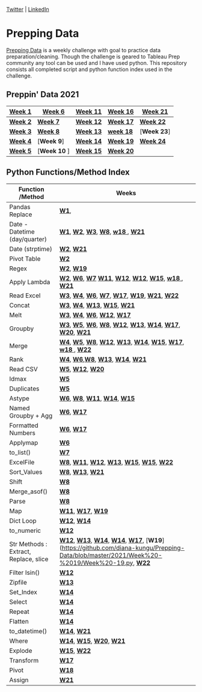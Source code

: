 [Twitter](https://twitter.com/d_kungu)         | [LinkedIn]()

# Prepping Data
[Prepping Data](https://www.preppindata.com/) is a weekly challenge with goal to practice data preparation/cleaning. Though the challenge is geared to Tableau Prep community any tool can be used and I have used python. This repository consists all completed script and python function index used in the challenge.
 

## Preppin' Data 2021


|[Week 1](https://github.com/diana-kungu/Prepping-Data/blob/master/2021/Week%20-%2001/bikes.py)|[**Week 6**](https://github.com/diana-kungu/Prepping-Data/blob/master/2021/Week%20-%2006/pga.py) | [**Week 11**](https://github.com/diana-kungu/Prepping-Data/blob/master/2021/Week%20-%2011/cocktail.py) | [**Week 16**](https://github.com/diana-kungu/Prepping-Data/blob/master/2021/Week%20-%2016/Week%20-%2016.py)| [**Week 21**](https://github.com/diana-kungu/Prepping-Data/blob/master/2021/Week%20-%2021/Week-%2021.py)|
| --- | --- | --- | --- | --- |
|[**Week 2**](https://github.com/diana-kungu/Prepping-Data/blob/master/2021/Week%20-%2002/bike_sales.py)|[**Week 7**](https://github.com/diana-kungu/Prepping-Data/blob/master/2021/Week%20-%2007/vegan.py) |[**Week 12**](https://github.com/diana-kungu/Prepping-Data/blob/master/2021/Week%20-%2012/tourism.py) | [**Week 17**](https://github.com/diana-kungu/Prepping-Data/blob/master/2021/Week%20-%2017/timesheet.py) |[**Week 22**](https://github.com/diana-kungu/Prepping-Data/blob/master/2021/Week%20-%2022/Week%20-22.py)|
|[**Week 3**](https://github.com/diana-kungu/Prepping-Data/blob/master/2021/Week%20-%2003/bikes_w3_2021.py)|[**Week 8**](https://github.com/diana-kungu/Prepping-Data/blob/master/2021/Week%20-%2008/karaoke.py) | [**Week 13**](https://github.com/diana-kungu/Prepping-Data/blob/master/2021/Week%20-%2013/pl.py) | [**week 18** ](https://github.com/diana-kungu/Prepping-Data/blob/master/2021/Week%20-%2018/prep-air.py)|[**Week 23**] |
|[**Week 4**](https://github.com/diana-kungu/Prepping-Data/blob/master/2021/Week%20-%2004/bikes_targets.py)| [**Week 9**] |[**Week 14**](https://github.com/diana-kungu/Prepping-Data/blob/master/2021/Week%20-%2014/flights.py) | [**Week 19**](https://github.com/diana-kungu/Prepping-Data/blob/master/2021/Week%20-%2019/Week%20-19.py)|[**Week 24**](https://github.com/diana-kungu/Prepping-Data/blob/master/2021/Week%20-%2024/Week-24.py)|
|[**Week 5**](https://github.com/diana-kungu/Prepping-Data/blob/master/2021/Week%20-%2005/duplicates.py)|[**Week 10** ]| [**Week 15**](https://github.com/diana-kungu/Prepping-Data/blob/master/2021/Week%20-%2015/restaurant.py) | [**Week 20**](https://github.com/diana-kungu/Prepping-Data/blob/master/2021/Week%20-%2020/Week-20.py) | 


 
## Python Functions/Method Index


| **Function /Method** | **Weeks**|
| --- | --- |
| Pandas Replace | [**W1**](https://github.com/diana-kungu/Prepping-Data/blob/master/2021/Week%20-%2001/bikes.py),  |
| Date - Datetime (day/quarter)|  [**W1**](https://github.com/diana-kungu/Prepping-Data/blob/master/2021/Week%20-%2001/bikes.py), [**W2**](https://github.com/diana-kungu/Prepping-Data/blob/master/2021/Week%20-%2002/bike_sales.py), [**W3**](https://github.com/diana-kungu/Prepping-Data/blob/master/2021/Week%20-%2003/bikes_w3_2021.py), [**W8**](https://github.com/diana-kungu/Prepping-Data/blob/master/2021/Week%20-%2008/karaoke.py), [**w18** ](https://github.com/diana-kungu/Prepping-Data/blob/master/2021/Week%20-%2018/prep-air.py), [**W21**](https://github.com/diana-kungu/Prepping-Data/blob/master/2021/Week%20-%2021/Week-%2021.py)|
| Date (strptime) | [**W2**](https://github.com/diana-kungu/Prepping-Data/blob/master/2021/Week%20-%2002/bike_sales.py), [**W21**](https://github.com/diana-kungu/Prepping-Data/blob/master/2021/Week%20-%2021/Week-%2021.py)|
| Pivot Table | [**W2**](https://github.com/diana-kungu/Prepping-Data/blob/master/2021/Week%20-%2002/bike_sales.py) |
| Regex | [**W2**](https://github.com/diana-kungu/Prepping-Data/blob/master/2021/Week%20-%2002/bike_sales.py), [**W19**](https://github.com/diana-kungu/Prepping-Data/blob/master/2021/Week%20-%2019/Week%20-19.py)|
| Apply Lambda| [**W2**](https://github.com/diana-kungu/Prepping-Data/blob/master/2021/Week%20-%2002/bike_sales.py), [**W6**](https://github.com/diana-kungu/Prepping-Data/blob/master/2021/Week%20-%2006/pga.py), [**W7**](https://github.com/diana-kungu/Prepping-Data/blob/master/2021/Week%20-%2007/vegan.py) [**W11**](https://github.com/diana-kungu/Prepping-Data/blob/master/2021/Week%20-%2011/cocktail.py), [**W12**](https://github.com/diana-kungu/Prepping-Data/blob/master/2021/Week%20-%2011/cocktail.py), [**W12**](https://github.com/diana-kungu/Prepping-Data/blob/master/2021/Week%20-%2012/tourism.py), [**W15**](https://github.com/diana-kungu/Prepping-Data/blob/master/2021/Week%20-%2015/restaurant.py), [**w18** ](https://github.com/diana-kungu/Prepping-Data/blob/master/2021/Week%20-%2018/prep-air.py), [**W21**](https://github.com/diana-kungu/Prepping-Data/blob/master/2021/Week%20-%2021/Week-%2021.py)|
| Read Excel | [**W3**](https://github.com/diana-kungu/Prepping-Data/blob/master/2021/Week%20-%2003/bikes_w3_2021.py), [**W4**](https://github.com/diana-kungu/Prepping-Data/blob/master/2021/Week%20-%2004/bikes_targets.py), [**W6**](https://github.com/diana-kungu/Prepping-Data/blob/master/2021/Week%20-%2006/pga.py), [**W7**](https://github.com/diana-kungu/Prepping-Data/blob/master/2021/Week%20-%2007/vegan.py), [**W17**](https://github.com/diana-kungu/Prepping-Data/blob/master/2021/Week%20-%2017/timesheet.py), [**W19**](https://github.com/diana-kungu/Prepping-Data/blob/master/2021/Week%20-%2019/Week%20-19.py), [**W21**](https://github.com/diana-kungu/Prepping-Data/blob/master/2021/Week%20-%2021/Week-%2021.py), [**W22**](https://github.com/diana-kungu/Prepping-Data/blob/master/2021/Week%20-%2022/Week%20-22.py) |
| Concat | [**W3**](https://github.com/diana-kungu/Prepping-Data/blob/master/2021/Week%20-%2003/bikes_w3_2021.py), [**W4**](https://github.com/diana-kungu/Prepping-Data/blob/master/2021/Week%20-%2004/bikes_targets.py), [**W13**](https://github.com/diana-kungu/Prepping-Data/blob/master/2021/Week%20-%2013/pl.py), [**W15**](https://github.com/diana-kungu/Prepping-Data/blob/master/2021/Week%20-%2015/restaurant.py), [**W21**](https://github.com/diana-kungu/Prepping-Data/blob/master/2021/Week%20-%2021/Week-%2021.py)|
| Melt | [**W3**](https://github.com/diana-kungu/Prepping-Data/blob/master/2021/Week%20-%2003/bikes_w3_2021.py), [**W4**](https://github.com/diana-kungu/Prepping-Data/blob/master/2021/Week%20-%2004/bikes_targets.py), [**W6**](https://github.com/diana-kungu/Prepping-Data/blob/master/2021/Week%20-%2006/pga.py), [**W12**](https://github.com/diana-kungu/Prepping-Data/blob/master/2021/Week%20-%2012/tourism.py), [**W17**](https://github.com/diana-kungu/Prepping-Data/blob/master/2021/Week%20-%2017/timesheet.py)|
| Groupby | [**W3**](https://github.com/diana-kungu/Prepping-Data/blob/master/2021/Week%20-%2003/bikes_w3_2021.py), [**W5**](https://github.com/diana-kungu/Prepping-Data/blob/master/2021/Week%20-%2005/duplicates.py), [**W6**](https://github.com/diana-kungu/Prepping-Data/blob/master/2021/Week%20-%2006/pga.py), [**W8**](https://github.com/diana-kungu/Prepping-Data/blob/master/2021/Week%20-%2008/karaoke.py), [**W12**](https://github.com/diana-kungu/Prepping-Data/blob/master/2021/Week%20-%2012/tourism.py), [**W13**](https://github.com/diana-kungu/Prepping-Data/blob/master/2021/Week%20-%2013/pl.py), [**W14**](https://github.com/diana-kungu/Prepping-Data/blob/master/2021/Week%20-%2014/flights.py), [**W17**](https://github.com/diana-kungu/Prepping-Data/blob/master/2021/Week%20-%2017/timesheet.py), [**W20**](https://github.com/diana-kungu/Prepping-Data/blob/master/2021/Week%20-%2020/Week-20.py), [**W21**](https://github.com/diana-kungu/Prepping-Data/blob/master/2021/Week%20-%2021/Week-%2021.py) |
| Merge | [**W4**](https://github.com/diana-kungu/Prepping-Data/blob/master/2021/Week%20-%2004/bikes_targets.py), [**W5**](https://github.com/diana-kungu/Prepping-Data/blob/master/2021/Week%20-%2005/duplicates.py), [**W8**](https://github.com/diana-kungu/Prepping-Data/blob/master/2021/Week%20-%2008/karaoke.py), [**W12**](https://github.com/diana-kungu/Prepping-Data/blob/master/2021/Week%20-%2012/tourism.py), [**W13**](https://github.com/diana-kungu/Prepping-Data/blob/master/2021/Week%20-%2013/pl.py), [**W14**](https://github.com/diana-kungu/Prepping-Data/blob/master/2021/Week%20-%2014/flights.py), [**W15**](https://github.com/diana-kungu/Prepping-Data/blob/master/2021/Week%20-%2015/restaurant.py), [**W17**](https://github.com/diana-kungu/Prepping-Data/blob/master/2021/Week%20-%2017/timesheet.py), [**w18** ](https://github.com/diana-kungu/Prepping-Data/blob/master/2021/Week%20-%2018/prep-air.py), [**W22**](https://github.com/diana-kungu/Prepping-Data/blob/master/2021/Week%20-%2022/Week%20-22.py) |
| Rank | [**W4**](https://github.com/diana-kungu/Prepping-Data/blob/master/2021/Week%20-%2004/bikes_targets.py), [**W6**](https://github.com/diana-kungu/Prepping-Data/blob/master/2021/Week%20-%2006/pga.py),[**W8**](https://github.com/diana-kungu/Prepping-Data/blob/master/2021/Week%20-%2008/karaoke.py), [**W13**](https://github.com/diana-kungu/Prepping-Data/blob/master/2021/Week%20-%2013/pl.py), [**W14**](https://github.com/diana-kungu/Prepping-Data/blob/master/2021/Week%20-%2014/flights.py), [**W21**](https://github.com/diana-kungu/Prepping-Data/blob/master/2021/Week%20-%2021/Week-%2021.py) |
| Read CSV | [**W5**](https://github.com/diana-kungu/Prepping-Data/blob/master/2021/Week%20-%2005/duplicates.py), [**W12**](https://github.com/diana-kungu/Prepping-Data/blob/master/2021/Week%20-%2012/tourism.py), [**W20**](https://github.com/diana-kungu/Prepping-Data/blob/master/2021/Week%20-%2020/Week-20.py) |
| Idmax | [**W5**](https://github.com/diana-kungu/Prepping-Data/blob/master/2021/Week%20-%2005/duplicates.py) |
| Duplicates | [**W5**](https://github.com/diana-kungu/Prepping-Data/blob/master/2021/Week%20-%2005/duplicates.py)|
| Astype | [**W6**](https://github.com/diana-kungu/Prepping-Data/blob/master/2021/Week%20-%2006/pga.py), [**W8**](https://github.com/diana-kungu/Prepping-Data/blob/master/2021/Week%20-%2008/karaoke.py), [**W11**](https://github.com/diana-kungu/Prepping-Data/blob/master/2021/Week%20-%2011/cocktail.py), [**W14**](https://github.com/diana-kungu/Prepping-Data/blob/master/2021/Week%20-%2014/flights.py), [**W15**](https://github.com/diana-kungu/Prepping-Data/blob/master/2021/Week%20-%2015/restaurant.py)|
| Named Groupby + Agg | [**W6**](https://github.com/diana-kungu/Prepping-Data/blob/master/2021/Week%20-%2006/pga.py), [**W17**](https://github.com/diana-kungu/Prepping-Data/blob/master/2021/Week%20-%2017/timesheet.py) |
| Formatted Numbers | [**W6**](https://github.com/diana-kungu/Prepping-Data/blob/master/2021/Week%20-%2006/pga.py), [**W17**](https://github.com/diana-kungu/Prepping-Data/blob/master/2021/Week%20-%2017/timesheet.py) |
| Applymap | [**W6**](https://github.com/diana-kungu/Prepping-Data/blob/master/2021/Week%20-%2006/pga.py) |
| to_list() | [**W7**](https://github.com/diana-kungu/Prepping-Data/blob/master/2021/Week%20-%2007/vegan.py) |
| ExcelFile | [**W8**](https://github.com/diana-kungu/Prepping-Data/blob/master/2021/Week%20-%2008/karaoke.py), [**W11**](https://github.com/diana-kungu/Prepping-Data/blob/master/2021/Week%20-%2011/cocktail.py), [**W12**](https://github.com/diana-kungu/Prepping-Data/blob/master/2021/Week%20-%2011/cocktail.py), [**W13**](https://github.com/diana-kungu/Prepping-Data/blob/master/2021/Week%20-%2013/pl.py), [**W15**](https://github.com/diana-kungu/Prepping-Data/blob/master/2021/Week%20-%2015/restaurant.py), [**W15**](https://github.com/diana-kungu/Prepping-Data/blob/master/2021/Week%20-%2015/restaurant.py), [**W22**](https://github.com/diana-kungu/Prepping-Data/blob/master/2021/Week%20-%2022/Week%20-22.py)|
| Sort_Values |[**W8**](https://github.com/diana-kungu/Prepping-Data/blob/master/2021/Week%20-%2008/karaoke.py), [**W13**](https://github.com/diana-kungu/Prepping-Data/blob/master/2021/Week%20-%2013/pl.py), [**W21**](https://github.com/diana-kungu/Prepping-Data/blob/master/2021/Week%20-%2021/Week-%2021.py) |
| Shift | [**W8**](https://github.com/diana-kungu/Prepping-Data/blob/master/2021/Week%20-%2008/karaoke.py) |
| Merge_asof() | [**W8**](https://github.com/diana-kungu/Prepping-Data/blob/master/2021/Week%20-%2008/karaoke.py)|
| Parse | [**W8**](https://github.com/diana-kungu/Prepping-Data/blob/master/2021/Week%20-%2008/karaoke.py) |
| Map | [**W11**](https://github.com/diana-kungu/Prepping-Data/blob/master/2021/Week%20-%2011/cocktail.py), [**W17**](https://github.com/diana-kungu/Prepping-Data/blob/master/2021/Week%20-%2017/timesheet.py), [**W19**](https://github.com/diana-kungu/Prepping-Data/blob/master/2021/Week%20-%2019/Week%20-19.py)|
| Dict Loop | [**W12**](https://github.com/diana-kungu/Prepping-Data/blob/master/2021/Week%20-%2011/cocktail.py), [**W14**](https://github.com/diana-kungu/Prepping-Data/blob/master/2021/Week%20-%2014/flights.py) |
| to_numeric | [**W12**](https://github.com/diana-kungu/Prepping-Data/blob/master/2021/Week%20-%2012/tourism.py) |
| Str Methods : Extract, Replace, slice| [**W12**](https://github.com/diana-kungu/Prepping-Data/blob/master/2021/Week%20-%2012/tourism.py), [**W13**](https://github.com/diana-kungu/Prepping-Data/blob/master/2021/Week%20-%2013/pl.py), [**W14**](https://github.com/diana-kungu/Prepping-Data/blob/master/2021/Week%20-%2014/flights.py), [**W14**](https://github.com/diana-kungu/Prepping-Data/blob/master/2021/Week%20-%2014/flights.py), [**W17**](https://github.com/diana-kungu/Prepping-Data/blob/master/2021/Week%20-%2017/timesheet.py), [**W19**](https://github.com/diana-kungu/Prepping-Data/blob/master/2021/Week%20-%2019/Week%20-19.py, [**W22**](https://github.com/diana-kungu/Prepping-Data/blob/master/2021/Week%20-%2022/Week%20-22.py)|
| Filter Isin() | [**W12**](https://github.com/diana-kungu/Prepping-Data/blob/master/2021/Week%20-%2012/tourism.py)|
| Zipfile | [**W13**](https://github.com/diana-kungu/Prepping-Data/blob/master/2021/Week%20-%2013/pl.py) |
| Set_Index | [**W14**](https://github.com/diana-kungu/Prepping-Data/blob/master/2021/Week%20-%2014/flights.py) |
| Select | [**W14**](https://github.com/diana-kungu/Prepping-Data/blob/master/2021/Week%20-%2014/flights.py) |
| Repeat | [**W14**](https://github.com/diana-kungu/Prepping-Data/blob/master/2021/Week%20-%2014/flights.py) |
| Flatten | [**W14**](https://github.com/diana-kungu/Prepping-Data/blob/master/2021/Week%20-%2014/flights.py) |
| to_datetime() | [**W14**](https://github.com/diana-kungu/Prepping-Data/blob/master/2021/Week%20-%2014/flights.py), [**W21**](https://github.com/diana-kungu/Prepping-Data/blob/master/2021/Week%20-%2021/Week-%2021.py)|
| Where | [**W14**](https://github.com/diana-kungu/Prepping-Data/blob/master/2021/Week%20-%2014/flights.py), [**W15**](https://github.com/diana-kungu/Prepping-Data/blob/master/2021/Week%20-%2015/restaurant.py), [**W20**](https://github.com/diana-kungu/Prepping-Data/blob/master/2021/Week%20-%2020/Week-20.py), [**W21**](https://github.com/diana-kungu/Prepping-Data/blob/master/2021/Week%20-%2021/Week-%2021.py) |
| Explode | [**W15**](https://github.com/diana-kungu/Prepping-Data/blob/master/2021/Week%20-%2015/restaurant.py), [**W22**](https://github.com/diana-kungu/Prepping-Data/blob/master/2021/Week%20-%2022/Week%20-22.py) |
| Transform | [**W17**](https://github.com/diana-kungu/Prepping-Data/blob/master/2021/Week%20-%2017/timesheet.py) |
| Pivot | [**W18** ](https://github.com/diana-kungu/Prepping-Data/blob/master/2021/Week%20-%2018/prep-air.py) |
| Assign| [**W21**](https://github.com/diana-kungu/Prepping-Data/blob/master/2021/Week%20-%2021/Week-%2021.py) |








